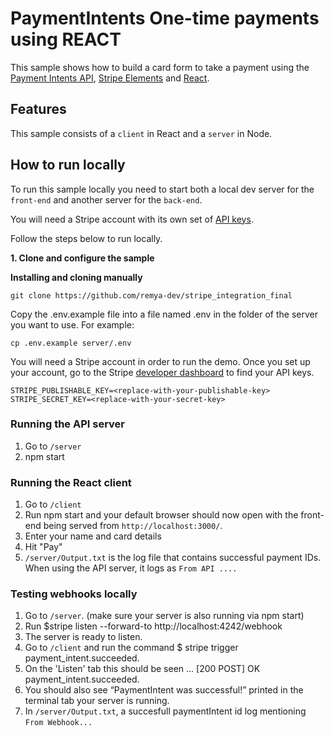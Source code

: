 # PaymentIntents One-time payments using REACT

This sample shows how to build a card form to take a payment using the [Payment Intents API](https://stripe.com/docs/payments/payment-intents), [Stripe Elements](https://stripe.com/payments/elements) and [React](https://reactjs.org/).

## Features

This sample consists of a `client` in React and a `server` in Node.

## How to run locally

To run this sample locally you need to start both a local dev server for the `front-end` and another server for the `back-end`.

You will need a Stripe account with its own set of [API keys](https://stripe.com/docs/development#api-keys).

Follow the steps below to run locally.

**1. Clone and configure the sample**

**Installing and cloning manually**

```
git clone https://github.com/remya-dev/stripe_integration_final
```

Copy the .env.example file into a file named .env in the folder of the server you want to use. For example:

```
cp .env.example server/.env
```

You will need a Stripe account in order to run the demo. Once you set up your account, go to the Stripe [developer dashboard](https://stripe.com/docs/development#api-keys) to find your API keys.

```
STRIPE_PUBLISHABLE_KEY=<replace-with-your-publishable-key>
STRIPE_SECRET_KEY=<replace-with-your-secret-key>
```

### Running the API server

1. Go to `/server`
2. npm start

### Running the React client

1. Go to `/client`
2. Run npm start and your default browser should now open with the front-end being served from `http://localhost:3000/`.
3. Enter your name and card details
4. Hit "Pay"
5. `/server/Output.txt` is the log file that contains successful payment IDs. When using the API server, it logs as `From API ....`

### Testing webhooks locally

1. Go to `/server`. (make sure your server is also running via npm start)
2. Run $stripe listen --forward-to http://localhost:4242/webhook
3. The server is ready to listen.
4. Go to `/client` and run the command $ stripe trigger payment_intent.succeeded.
5. On the 'Listen' tab this should be seen ... [200 POST] OK payment_intent.succeeded.
6. You should also see “PaymentIntent was successful!” printed in the terminal tab your server is running.
7. In `/server/Output.txt`, a succesfull paymentIntent id log mentioning `From Webhook...`

